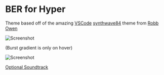 # BER for Hyper
Theme based off of the amazing [VSCode](https://code.visualstudio.com/) [synthwave84](https://github.com/robb0wen/synthwave-vscode) theme from [Robb Owen](https://github.com/robb0wen)

![Screenshot](https://github.com/sitefinitysteve/hyperterm-ber/notabs.png)

(Burst gradient is only on hover)

![Screenshot](https://github.com/sitefinitysteve/hyperterm-ber/tabs.png)


[Optional Soundtrack](https://www.youtube.com/watch?v=uR131fc2pZY)